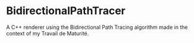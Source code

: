 # BidirectionalPathTracer
A C++ renderer using the Bidirectional Path Tracing algorithm made in the context of my Travail de Maturité.

